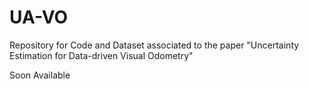 # UA-VO
Repository for Code and Dataset associated to the paper "Uncertainty Estimation for Data-driven Visual Odometry"

Soon Available
